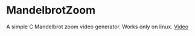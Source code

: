 # MandelbrotZoom
A simple C Mandelbrot zoom video generator.
Works only on linux.
[Video](https://github.com/Pete2000/MandelbrotZoom/blob/main/output/test_compressed.mp4)
